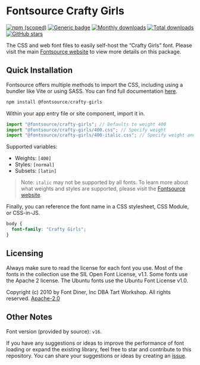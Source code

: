 # Fontsource Crafty Girls

[![npm (scoped)](https://img.shields.io/npm/v/@fontsource/crafty-girls?color=brightgreen)](https://www.npmjs.com/package/@fontsource/crafty-girls) [![Generic badge](https://img.shields.io/badge/fontsource-passing-brightgreen)](https://github.com/fontsource/fontsource) [![Monthly downloads](https://badgen.net/npm/dm/@fontsource/crafty-girls)](https://github.com/fontsource/fontsource) [![Total downloads](https://badgen.net/npm/dt/@fontsource/crafty-girls)](https://github.com/fontsource/fontsource) [![GitHub stars](https://img.shields.io/github/stars/fontsource/fontsource.svg?style=social&label=Star)](https://github.com/fontsource/fontsource/stargazers)

The CSS and web font files to easily self-host the “Crafty Girls” font. Please visit the main [Fontsource website](https://fontsource.org/fonts/crafty-girls) to view more details on this package.

## Quick Installation

Fontsource offers multiple methods to import the CSS, including using a bundler like Vite or using SASS. You can find full documentation [here](https://fontsource.org/docs/getting-started/introduction).

```javascript
npm install @fontsource/crafty-girls
```

Within your app entry file or site component, import it in.

```javascript
import "@fontsource/crafty-girls"; // Defaults to weight 400
import "@fontsource/crafty-girls/400.css"; // Specify weight
import "@fontsource/crafty-girls/400-italic.css"; // Specify weight and style
```

Supported variables:
- Weights: `[400]`
- Styles: `[normal]`
- Subsets: `[latin]`

> Note: `italic` may not be supported by all fonts. To learn more about what weights and styles are supported, please visit the [Fontsource website](https://fontsource.org/fonts/crafty-girls).

Finally, you can reference the font name in a CSS stylesheet, CSS Module, or CSS-in-JS.

```css
body {
  font-family: "Crafty Girls";
}
```

## Licensing
Always make sure to read the license for each font you use. Most of the fonts in the collection use the SIL Open Font License, v1.1. Some fonts use the Apache 2 license. The Ubuntu fonts use the Ubuntu Font License v1.0.

Copyright (c) 2010 by Font Diner, Inc DBA Tart Workshop. All rights reserved.
[Apache-2.0](http://www.apache.org/licenses/LICENSE-2.0)

## Other Notes
Font version (provided by source): `v16`.

If you have any suggestions or ideas to improve the performance of font loading or expand the existing library, feel free to star and contribute to this repository. You can share your suggestions or ideas by creating an [issue](https://github.com/fontsource/fontsource/issues).